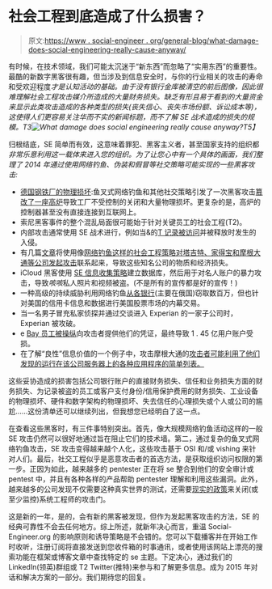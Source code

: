 # 社会工程到底造成了什么损害？

> 原文:[https://www . social-engineer . org/general-blog/what-damage-does-social-engineering-really-cause-anyway/](https://www.social-engineer.org/general-blog/what-damage-does-social-engineering-really-cause-anyway/)

有时候，在技术领域，我们可能太沉迷于“新东西”而忽略了“实用东西”的重要性。最酷的新数字黑客很有趣，但当涉及到信息安全时，与你的行业相关的攻击的寿命和受欢迎程度*才是认知活动的基础。由于没有银行金库被清空的前后图像，因此很难理解社会工程攻击媒介所造成的大量财务损失。缺乏有形且易于看到的大量资金来显示此类攻击造成的各种类型的损失(丧失信心、丧失市场份额、诉讼成本等)，这使得人们更容易关注华而不实的新闻标题，而不了解 SE 战术造成的损失的规模。T3![What damage does social engineering really cause anyway?](../Images/080cd3566d0e5f1ec47c0edfc6b074dd.png)T5】*

归根结底，SE 简单而有效，这意味着罪犯、黑客主义者，甚至国家支持的组织都*非常乐意利用这一载体来进入您的组织。为了让您心中有一个具体的画面，我们整理了 2014 年通过使用网络钓鱼、伪装和假冒等社交策略可能实现的一些黑客攻击:*

*   [德国钢铁厂的物理损坏](http://www.scmagazineuk.com/sophisticated-hack-causes-massive-damage-to-steelworks/article/390044/):鱼叉式网络钓鱼和其他社交策略引发了一次黑客攻击[篡改了一座高炉](https://www.computerworld.com/article/2861531/cyberwarfare-digital-weapons-causing-physical-damage.html)导致工厂不受控制的关闭和大量物理损坏。更复杂的是，高炉的控制器甚至没有直接连接到互联网上。
*   索尼黑客事件的整个混乱局面很可能始于针对关键员工的社会工程(T2)。
*   内部攻击通常使用 SE 战术进行，例如当&的[T 记录被访问](http://www.cio.com/article/2375390/data-breach/6-ways-to-prevent-a-breach-like-the-one-at-at-t.html)并被释放时发生的入侵。
*   有几篇[文章](http://fortune.com/2014/12/10/area-1-security/)将使用像[网络钓鱼这样的社会工程策略对塔吉特、家得宝和摩根大通等公司发起攻击](http://www.cio.com/article/2845618/data-breach/what-cios-can-learn-from-the-biggest-data-breaches.html)联系起来，导致这些知名公司的物质和经济损失。
*   iCloud 黑客使用 [SE 信息收集策略](https://arstechnica.com/security/2014/09/what-jennifer-lawrence-can-teach-you-about-cloud-security/)建立数据库，然后用于对名人账户的暴力攻击，导致*咳咳*私人照片和视频被盗。(不是所有的宣传都是好的宣传！)
*   一种高级的持续威胁利用网络钓鱼[从](https://www.zdnet.com/article/zero-day-weekly-chase-2-auth-shame-apple-forced-update-german-apt-nightmare/)[各银行](http://www.itworld.com/article/2862315/cybercrime-group-steals-millions-from-russian-banks-targets-us-and-european-retailers.html)(主要在俄国)窃取数百万，但也针对美国的信用卡信息和数据进行美国股票市场的内幕交易。
*   当一名男子冒充私家侦探并通过交谈进入 Experian 的一家子公司时，Experian 被攻破。
*   e [Bay 员工被操纵](http://www.cio.com/article/2845618/data-breach/what-cios-can-learn-from-the-biggest-data-breaches.html)向攻击者提供他们的凭证，最终导致 1 . 45 亿用户账户受损。
*   在了解“良性”信息价值的一个例子中，攻击摩根大通的[攻击者可能利用了他们发现的运行在该公司服务器上的各种应用程序的简单列表。](http://www.cio.com/article/2845618/data-breach/what-cios-can-learn-from-the-biggest-data-breaches.html)

这些妥协造成的损害包括公司银行账户的直接财务损失、信任和业务损失方面的财务损失、为记录被盗的员工或客户支付身份/信用保护费用的财务损失、工业设备的物理损坏、硬件和数字架构的物理损坏、失去信任的心理损失或个人或公司的尴尬……这份清单还可以继续列出，但我想您已经明白了这一点。

在查看这些黑客时，有三件事特别突出。首先，像大规模网络钓鱼活动这样的一般 SE 攻击仍然可以很好地通过旨在阻止它们的技术墙。第二，通过复杂的鱼叉式网络钓鱼攻击，SE 攻击变得越来越个人化，这些攻击基于 OSI 和/或 vishing 来针对人们。最后，社交工程似乎是恶意攻击者的首选方法，是获取组织访问权限的第一步。正因为如此，越来越多的 pentester 正在将 se 整合到他们的安全审计或 pentest 中，并且有各种各样的产品帮助 pentester 理解和利用这些漏洞。此外，越来越多的公司发现不仅需要这种真实世界的测试，还需要[现实的政策](http://www.scmagazine.com/social-engineering-will-ramp-up-in-2015/article/389169/)来关闭(或至少监控)系统工程师的攻击门。

这是新的一年，是的，会有新的黑客被发现，但作为发起黑客攻击的方法，SE 的经典可靠性不会去任何地方。综上所述，就新年决心而言，重温 Social-Engineer.org 的影响原则和诱导策略是不会错的。您可以下载播客并在开始工作时收听，注册订阅将直接发送到您收件箱的时事通讯，或者使用该网站上漂亮的搜索功能在框架或博客文章中查找特定的 se 主题。下定决心，通过我们的 LinkedIn(领英)群组或 T2 Twitter(推特)来参与和了解更多信息。成为 2015 年对话和解决方案的一部分。我们期待您的回复。